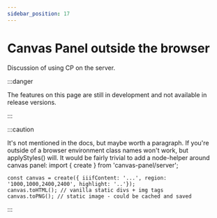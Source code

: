 ```yaml
---
sidebar_position: 17
---
```


# Canvas Panel outside the browser

Discussion of using CP on the server.


:::danger

The features on this page are still in development and not available in release versions.

:::

:::caution

It's not mentioned in the docs, but maybe worth a paragraph. If you're outside of a browser environment class names won't work, but applyStyles() will. It would be fairly trivial to add a node-helper around canvas panel:
import { create } from 'canvas-panel/server';

```
const canvas = create({ iiifContent: '...', region: '1000,1000,2400,2400', highlight: '..'});
canvas.toHTML(); // vanilla static divs + img tags
canvas.toPNG(); // static image - could be cached and saved
```
:::
